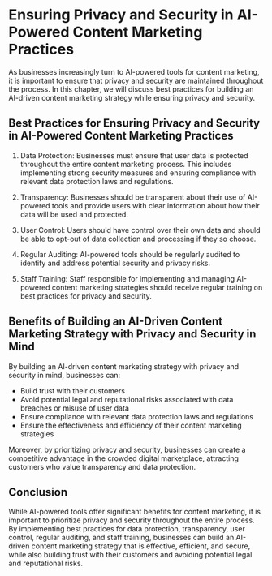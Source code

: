 Ensuring Privacy and Security in AI-Powered Content Marketing Practices
====================================================================================================================================

As businesses increasingly turn to AI-powered tools for content marketing, it is important to ensure that privacy and security are maintained throughout the process. In this chapter, we will discuss best practices for building an AI-driven content marketing strategy while ensuring privacy and security.

Best Practices for Ensuring Privacy and Security in AI-Powered Content Marketing Practices
------------------------------------------------------------------------------------------

1. Data Protection: Businesses must ensure that user data is protected throughout the entire content marketing process. This includes implementing strong security measures and ensuring compliance with relevant data protection laws and regulations.

2. Transparency: Businesses should be transparent about their use of AI-powered tools and provide users with clear information about how their data will be used and protected.

3. User Control: Users should have control over their own data and should be able to opt-out of data collection and processing if they so choose.

4. Regular Auditing: AI-powered tools should be regularly audited to identify and address potential security and privacy risks.

5. Staff Training: Staff responsible for implementing and managing AI-powered content marketing strategies should receive regular training on best practices for privacy and security.

Benefits of Building an AI-Driven Content Marketing Strategy with Privacy and Security in Mind
----------------------------------------------------------------------------------------------

By building an AI-driven content marketing strategy with privacy and security in mind, businesses can:

* Build trust with their customers
* Avoid potential legal and reputational risks associated with data breaches or misuse of user data
* Ensure compliance with relevant data protection laws and regulations
* Ensure the effectiveness and efficiency of their content marketing strategies

Moreover, by prioritizing privacy and security, businesses can create a competitive advantage in the crowded digital marketplace, attracting customers who value transparency and data protection.

Conclusion
----------

While AI-powered tools offer significant benefits for content marketing, it is important to prioritize privacy and security throughout the entire process. By implementing best practices for data protection, transparency, user control, regular auditing, and staff training, businesses can build an AI-driven content marketing strategy that is effective, efficient, and secure, while also building trust with their customers and avoiding potential legal and reputational risks.

